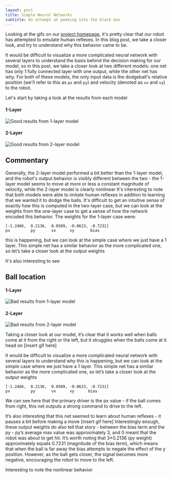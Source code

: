 ```yaml
---
layout: post
title: Simple Neural Networks
subtitle: An attempt at peeking into the black box
---
```


Looking at the gifs on our [project homepage](/ml_comprobofinal/), it's pretty clear that our robot has attempted to emulate human reflexes. In this blog post, we take a closer look, and try to understand why this behavior came to be. 

It would be difficult to visualize a more complicated neural network with several layers to understand the basis behind the decision making for our model, so in this post, we take a closer look at two different models: one net has only 1 fully connected layer with one output, while the other net has  why. For both of these models, the only input data is the dodgeball's relative position (we'll refer to this as `px` and `py`) and velocity (denoted as `vx` and `vy`) to the robot.

Let's start by taking a look at the results from each model

#### 1-Layer
![Good results from 1-layer model](/ml_comprobofinal/img/standard_990_good.gif)
#### 2-Layer
![Good results from 2-layer model](/ml_comprobofinal/img/standard_987_good.gif)

## Commentary
Generally, the 2-layer model performed a bit better than the 1-layer model, and the robot's output behavior is visibly different between the two - the 1-layer model seems to move at more or less a constant magnitude of velocity, while the 2-layer model is clearly nonlinear  It's interesting to note that both models were able to imitate human reflexes in addition to learning that we wanted it to dodge the balls. It's difficult to get an intuitive sense of exactly how this is computed in the two-layer case, but we can look at the weights from the one-layer case to get a sense of how the network encoded this behavior. The weights for the 1-layer case were:
```
[-1.2466,  0.2136,  0.0509, -0.0623, -0.7231]
px         py       vx      vy       bias
```

this is happening, but we can look at the simple case where we just have a 1 layer. This simple net has a similar behavior as the more complicated one, so let’s take a closer look at the output weights

It's also interesting to see 

## Ball location

#### 1-Layer
![Bad results from 1-layer model](/ml_comprobofinal/standard_990_bad.gif)
#### 2-Layer
![Bad results from 2-layer model](/ml_comprobofinal/standard_987_bad.gif)



Taking a closer look at our model, it’s clear that it works well when balls come at it from the right or the left, but it struggles when the balls come at it head on
[insert gif here]


It would be difficult to visualize a more complicated neural network with several layers to understand why this is happening, but we can look at the simple case where we just have a 1 layer. This simple net has a similar behavior as the more complicated one, so let’s take a closer look at the output weights
```
[-1.2466,  0.2136,  0.0509, -0.0623, -0.7231]
px         py       vx      vy      bias
```

We can see here that the primary driver is the px value - if the ball comes from right, this net outputs a strong command to drive to the left.

It’s also interesting that this net seemed to learn about human reflexes - it pauses a bit before making a move
[insert gif here]
Interestingly enough, these output weights do also tell that story - between the bias term and the py - py’s average max value was approximately 3, and 0 meant that the robot was about to get hit. It’s worth noting that 3*0.2136 (py weight) approximately equals 0.7231 (magnitude of the bias term), which means that when the ball is far away the bias attempts to negate the effect of the y position. However, as the ball gets closer, the signal becomes more negative, encouraging the robot to move to the left.

Interesting to note the nonlinear behavior
